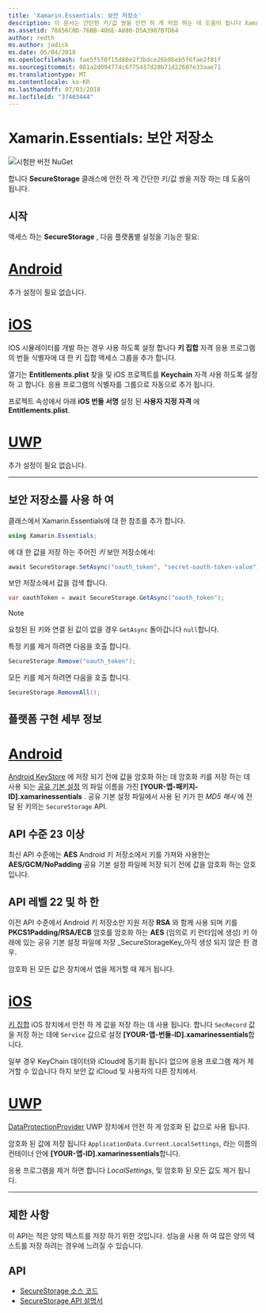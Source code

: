 ```yaml
---
title: 'Xamarin.Essentials: 보안 저장소'
description: 이 문서는 간단한 키/값 쌍을 안전 하 게 저장 하는 데 도움이 됩니다 Xamarin.Essentials SecureStorage 클래스를 설명 합니다. 클래스, 플랫폼별 구현 및 제한 사항을 사용 하는 방법을 설명 합니다.
ms.assetid: 78856C0D-76BB-406E-A880-D5A3987B7D64
author: redth
ms.author: jodick
ms.date: 05/04/2018
ms.openlocfilehash: fae5f5f0f15d80e2f3bdce26b8beb5f6fae2f81f
ms.sourcegitcommit: 081a2d094774c6f75437d28b71d22607e33aae71
ms.translationtype: MT
ms.contentlocale: ko-KR
ms.lasthandoff: 07/03/2018
ms.locfileid: "37403444"
---
```

# <a name="xamarinessentials-secure-storage"></a>Xamarin.Essentials: 보안 저장소

![시험판 버전 NuGet](~/media/shared/pre-release.png)

합니다 **SecureStorage** 클래스에 안전 하 게 간단한 키/값 쌍을 저장 하는 데 도움이 됩니다.

## <a name="getting-started"></a>시작

액세스 하는 **SecureStorage** , 다음 플랫폼별 설정을 기능은 필요:

# <a name="androidtabandroid"></a>[Android](#tab/android)

추가 설정이 필요 없습니다.

# <a name="iostabios"></a>[iOS](#tab/ios)

IOS 시뮬레이터를 개발 하는 경우 사용 하도록 설정 합니다 **키 집합** 자격 응용 프로그램의 번들 식별자에 대 한 키 집합 액세스 그룹을 추가 합니다.

열기는 **Entitlements.plist** 찾을 및 iOS 프로젝트를 **Keychain** 자격 사용 하도록 설정 하 고 합니다. 응용 프로그램의 식별자를 그룹으로 자동으로 추가 됩니다.

프로젝트 속성에서 아래 **iOS 번들 서명** 설정 된 **사용자 지정 자격** 에 **Entitlements.plist**.

# <a name="uwptabuwp"></a>[UWP](#tab/uwp)

추가 설정이 필요 없습니다.

-----

## <a name="using-secure-storage"></a>보안 저장소를 사용 하 여

클래스에서 Xamarin.Essentials에 대 한 참조를 추가 합니다.

```csharp
using Xamarin.Essentials;
```

에 대 한 값을 저장 하는 주어진 _키_ 보안 저장소에서:

```csharp
await SecureStorage.SetAsync("oauth_token", "secret-oauth-token-value");
```

보안 저장소에서 값을 검색 합니다.

```csharp
var oauthToken = await SecureStorage.GetAsync("oauth_token");
```

> [!NOTE]
> 요청된 된 키와 연결 된 값이 없을 경우 `GetAsync` 돌아갑니다 `null`합니다.

특정 키를 제거 하려면 다음을 호출 합니다.

```csharp
SecureStorage.Remove("oauth_token");
```

모든 키를 제거 하려면 다음을 호출 합니다.

```csharp
SecureStorage.RemoveAll();
```


## <a name="platform-implementation-specifics"></a>플랫폼 구현 세부 정보

# <a name="androidtabandroid"></a>[Android](#tab/android)

[Android KeyStore](https://developer.android.com/training/articles/keystore.html) 에 저장 되기 전에 값을 암호화 하는 데 암호화 키를 저장 하는 데 사용 되는 [공유 기본 설정](https://developer.android.com/training/data-storage/shared-preferences.html) 의 파일 이름을 가진 **[YOUR-앱-패키지-ID].xamarinessentials** .  공유 기본 설정 파일에서 사용 된 키가 한 _MD5 해시_ 에 전달 된 키의는 `SecureStorage` API.

## <a name="api-level-23-and-higher"></a>API 수준 23 이상

최신 API 수준에는 **AES** Android 키 저장소에서 키를 가져와 사용한는 **AES/GCM/NoPadding** 공유 기본 설정 파일에 저장 되기 전에 값을 암호화 하는 암호입니다.

## <a name="api-level-22-and-lower"></a>API 레벨 22 및 하 한

이전 API 수준에서 Android 키 저장소만 지원 저장 **RSA** 와 함께 사용 되며 키를 **PKCS1Padding/RSA/ECB** 암호를 암호화 하는 **AES** (임의로 키 런타임에 생성) 키 아래에 있는 공유 기본 설정 파일에 저장 _SecureStorageKey_아직 생성 되지 않은 한 경우.

암호화 된 모든 값은 장치에서 앱을 제거할 때 제거 됩니다.

# <a name="iostabios"></a>[iOS](#tab/ios)

[키 집합](https://developer.xamarin.com/api/type/Security.SecKeyChain/) iOS 장치에서 안전 하 게 값을 저장 하는 데 사용 됩니다.  합니다 `SecRecord` 값을 저장 하는 데에 `Service` 값으로 설정 **[YOUR-앱-번들-ID].xamarinessentials**합니다.

일부 경우 KeyChain 데이터와 iCloud에 동기화 됩니다 없으며 응용 프로그램 제거 제거할 수 있습니다 하지 보안 값 iCloud 및 사용자의 다른 장치에서.

# <a name="uwptabuwp"></a>[UWP](#tab/uwp)

[DataProtectionProvider](https://docs.microsoft.com/uwp/api/windows.security.cryptography.dataprotection.dataprotectionprovider) UWP 장치에서 안전 하 게 암호화 된 값으로 사용 됩니다.

암호화 된 값에 저장 됩니다 `ApplicationData.Current.LocalSettings`, 라는 이름의 컨테이너 안에 **[YOUR-앱-ID].xamarinessentials**합니다.

응용 프로그램을 제거 하면 합니다 _LocalSettings_, 및 암호화 된 모든 값도 제거 됩니다.

-----

## <a name="limitations"></a>제한 사항

이 API는 적은 양의 텍스트를 저장 하기 위한 것입니다.  성능을 사용 하 여 많은 양의 텍스트를 저장 하려는 경우에 느려질 수 있습니다.

## <a name="api"></a>API

- [SecureStorage 소스 코드](https://github.com/xamarin/Essentials/tree/master/Xamarin.Essentials/SecureStorage)
- [SecureStorage API 설명서](xref:Xamarin.Essentials.SecureStorage)
